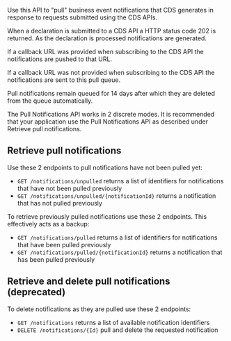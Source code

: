 Use this API to "pull" business event notifications that CDS generates in response to requests submitted using the CDS APIs.

When a declaration is submitted to a CDS API a HTTP status code 202 is returned. As the declaration is processed notifications are generated.

If a callback URL was provided when subscribing to the CDS API the notifications are pushed to that URL.

If a callback URL was not provided when subscribing to the CDS API the notifications are sent to this pull queue.

Pull notifications remain queued for 14 days after which they are deleted from the queue automatically.

The Pull Notifications API works in 2 discrete modes. It is recommended that your application use the Pull Notifications API as described under Retrieve pull notifications.

## Retrieve pull notifications

Use these 2 endpoints to pull notifications have not been pulled yet:

* `GET /notifications/unpulled` returns a list of identifiers for notifications that have not been pulled previously 
* `GET /notifications/unpulled/{notificationId}` returns a notification that has not pulled previously

To retrieve previously pulled notifications use these 2 endpoints. This effectively acts as a backup:

* `GET /notifications/pulled` returns a list of identifiers for notifications that have been pulled previously 
* `GET /notifications/pulled/{notificationId}` returns a notification that has been pulled previously


## Retrieve and delete pull notifications (deprecated)

To delete notifications as they are pulled use these 2 endpoints:
    
* `GET /notifications`  returns a list of available notification identifiers
* `DELETE /notifications/{Id}` pull and delete the requested notification

